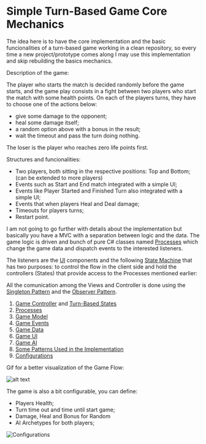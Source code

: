 # Simple Turn-Based Game Core Mechanics

The idea here is to have the core implementation and the basic funcionalities of a turn-based game working in a clean repository, so every time a new project/prototype comes along I may use this implementation and skip rebuilding the basics mechanics.


Description of the game:

The player who starts the match is decided randomly before the game starts, and the game play consists in a fight between two players who start the match with some health points. On each of the players turns, they have to choose one of the actions below:

- give some damage to the opponent;
- heal some damage itself;
- a random option above with a bonus in the result;
- wait the timeout and pass the turn doing nothing.

The loser is the player who reaches zero life points first.

Structures and funcionalities:
- Two players, both sitting in the respective positions: Top and Bottom; (can be extended to more players)
- Events such as Start and End match integrated with a simple UI;
- Events like Player Started and Finished Turn also integrated with a simple UI;
- Events that when players Heal and Deal damage;
- Timeouts for players turns;
- Restart point.

I am not going to go further with details about the implementation but basically you have a MVC with a separation between logic and the data. The game logic is driven and bunch of pure C# classes named [Processes](https://github.com/ycarowr/SimpleTurnBasedGame/blob/master/Assets/Scripts/SampleUsage/SimpleTurnBasedGame/Model/Game/Processes) which change the game data and dispatch events to the interested listeners. 

The listeners are the [UI](https://github.com/ycarowr/SimpleTurnBasedGame/tree/master/Assets/Scripts/SampleUsage/SimpleTurnBasedGame/UI) components and the following [State Machine](https://github.com/ycarowr/SimpleTurnBasedGame/blob/master/Assets/Scripts/SampleUsage/SimpleTurnBasedGame/Controller/TurnBasedCs/TurnBasedFSM.cs) that has two purposes: to control the flow in the client side and hold the controllers (States) that provide access to the Processes mentioned earlier:

All the comunication among the Views and Controller is done using the [Singleton Pattern](https://github.com/ycarowr/SimpleTurnBasedGame/tree/master/Assets/Scripts/Patterns/Singleton) and the [Observer Pattern](https://github.com/ycarowr/SimpleTurnBasedGame/blob/master/Assets/Scripts/Patterns/Observer/Observer.cs).

1. [Game Controller](https://github.com/ycarowr/SimpleTurnBasedGame/tree/master/Assets/Scripts/SampleUsage/SimpleTurnBasedGame/Controller) and [Turn-Based States](https://github.com/ycarowr/SimpleTurnBasedGame/tree/master/Assets/Scripts/SampleUsage/SimpleTurnBasedGame/Controller/TurnBasedCs/States)
2. [Processes](https://github.com/ycarowr/SimpleTurnBasedGame/tree/master/Assets/Scripts/SampleUsage/SimpleTurnBasedGame/Model/Game/Processes)
3. [Game Model](https://github.com/ycarowr/SimpleTurnBasedGame/tree/master/Assets/Scripts/SampleUsage/SimpleTurnBasedGame/Model/Game)
4. [Game Events](https://github.com/ycarowr/SimpleTurnBasedGame/tree/master/Assets/Scripts/SampleUsage/SimpleTurnBasedGame/GameEvent)
5. [Game Data](https://github.com/ycarowr/SimpleTurnBasedGame/tree/master/Assets/Scripts/SampleUsage/SimpleTurnBasedGame/GameData)
6. [Game UI](https://github.com/ycarowr/SimpleTurnBasedGame/tree/master/Assets/Scripts/SampleUsage/SimpleTurnBasedGame/UI)
7. [Game AI](https://github.com/ycarowr/SimpleTurnBasedGame/tree/master/Assets/Scripts/SampleUsage/SimpleTurnBasedGame/Model/Ai)
8. [Some Patterns Used in the Implementation](https://github.com/ycarowr/SimpleTurnBasedGame/tree/master/Assets/Scripts/Patterns)
9. [Configurations](https://github.com/ycarowr/SimpleTurnBasedGame/tree/master/Assets/Scripts/SampleUsage/SimpleTurnBasedGame/Configurations)

Gif for a better visualization of the Game Flow:

![alt text](https://github.com/ycarowr/SimpleTurnBasedGame/blob/master/Assets/Textures/SimpleTurnBasedGame/gifs/Game%20Flow.gif)

The game is also a bit configurable, you can define:
- Players Health;
- Turn time out and time until start game;
- Damage, Heal and Bonus for Random
- AI Archetypes for both players;

![Configurations](https://github.com/ycarowr/SimpleTurnBasedGame/blob/master/Assets/Scripts/SampleUsage/SimpleTurnBasedGame/Configurations/Editor/configs.JPG)
